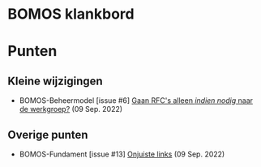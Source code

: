 # BOMOS klankbord
# Punten

## Kleine wijzigingen
* BOMOS-Beheermodel [issue #6] [Gaan RFC's alleen *indien nodig* naar de werkgroep?](https://github.com/Logius-standaarden/BOMOS-Beheermodel/issues/6) (09 Sep. 2022)

## Overige punten
* BOMOS-Fundament [issue #13] [Onjuiste links](https://github.com/Logius-standaarden/BOMOS-Fundament/issues/13) (09 Sep. 2022)
